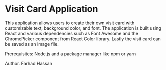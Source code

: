 # Visit Card Application
This application allows users to create their own visit card with customizable text, background color, and font. The application is built using React and various dependencies such as Font Awesome and the ChromePicker component from React Color library. Lastly the visit card can be saved as an image file.

Prerequisites:
Node.js and a package manager like npm or yarn

Author.
Farhad Hassan
